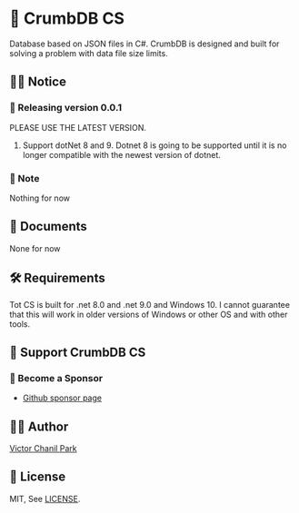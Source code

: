 # 🥇 CrumbDB CS
Database based on JSON files in C#. CrumbDB is designed and built for solving a problem with data file size limits.

## 👨‍🏫 Notice

### 🎉 Releasing version 0.0.1

PLEASE USE THE LATEST VERSION.

1. Support dotNet 8 and 9. Dotnet 8 is going to be supported until it is no longer compatible with the newest version of dotnet.

### 📢 Note
Nothing for now

## 📖 Documents
None for now

## 🛠 Requirements

Tot CS is built for .net 8.0 and .net 9.0 and Windows 10. I cannot guarantee that this will work in older versions of Windows or other OS and with other tools.

## 💪 Support CrumbDB CS

### 👼 Become a Sponsor

- [Github sponsor page](https://github.com/sponsors/opdev1004)

## 👨‍💻 Author

[Victor Chanil Park](https://github.com/opdev1004)

## 💯 License

MIT, See [LICENSE](./LICENSE).
